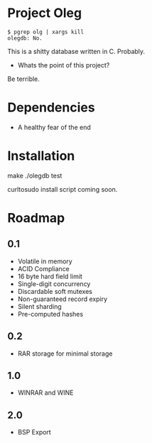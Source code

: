 Project Oleg
============


````
$ pgrep olg | xargs kill
olegdb: No.
````

This is a shitty database written in C. Probably.

* Whats the point of this project?

Be terrible.

Dependencies
============

* A healthy fear of the end

Installation
============

make
./olegdb test

curltosudo install script coming soon.

Roadmap
=======

0.1
---

* Volatile in memory
* ACID Compliance
* 16 byte hard field limit
* Single-digit concurrency
* Discardable soft mutexes
* Non-guaranteed record expiry
* Silent sharding
* Pre-computed hashes

0.2
---
* RAR storage for minimal storage

1.0
---

* WINRAR and WINE

2.0
---
* BSP Export

